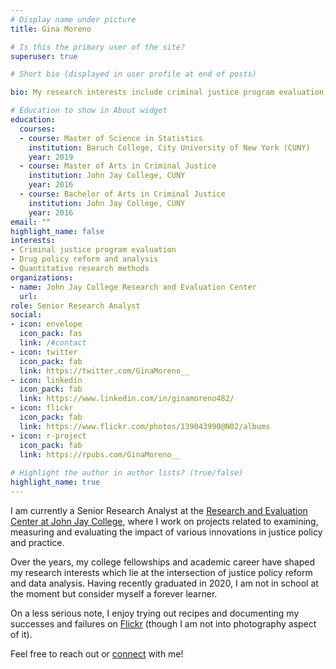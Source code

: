 ```yaml
---
# Display name under picture
title: Gina Moreno

# Is this the primary user of the site?
superuser: true

# Short bio (displayed in user profile at end of posts)

bio: My research interests include criminal justice program evaluation, drug policy reform, and quantitative research methods

# Education to show in About widget
education:
  courses:
  - course: Master of Science in Statistics
    institution: Baruch College, City University of New York (CUNY) 
    year: 2019
  - course: Master of Arts in Criminal Justice
    institution: John Jay College, CUNY
    year: 2016
  - course: Bachelor of Arts in Criminal Justice
    institution: John Jay College, CUNY
    year: 2016
email: ""
highlight_name: false
interests:
- Criminal justice program evaluation
- Drug policy reform and analysis
- Quantitative research methods
organizations:
- name: John Jay College Research and Evaluation Center
  url: 
role: Senior Research Analyst
social:
- icon: envelope
  icon_pack: fas
  link: /#contact
- icon: twitter
  icon_pack: fab
  link: https://twitter.com/GinaMoreno__
- icon: linkedin
  icon_pack: fab
  link: https://www.linkedin.com/in/ginamoreno482/
- icon: flickr
  icon_pack: fab
  link: https://www.flickr.com/photos/139043990@N02/albums
- icon: r-project
  icon_pack: fab
  link: https://rpubs.com/GinaMoreno__
  
# Highlight the author in author lists? (true/false)
highlight_name: true  
---
```


I am currently a Senior Research Analyst at the [Research and Evaluation Center at John Jay College](https://johnjayrec.nyc/), where I work on projects related to examining, measuring and evaluating the impact of various innovations in justice policy and practice. 

Over the years, my college fellowships and academic career have shaped my research interests which lie at the intersection of justice policy reform and data analysis. Having recently graduated in 2020, I am not in school at the moment but consider myself a forever learner.

On a less serious note, I enjoy trying out recipes and documenting my successes and failures on [Flickr](https://www.flickr.com/photos/139043990@N02/albums) (though I am not into photography aspect of it). 

Feel free to reach out or [connect](/#contact) with me! 
